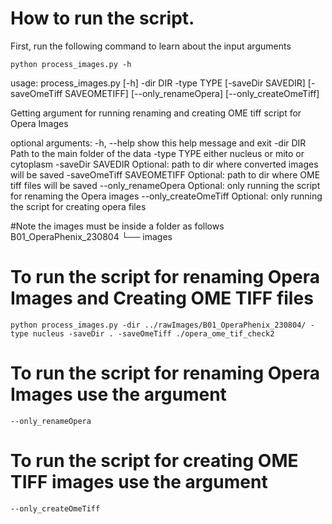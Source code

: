 # How to run the script.

First, run the following command to learn about the input arguments

```shell
python process_images.py -h
```
usage: process_images.py [-h] -dir DIR -type TYPE [-saveDir SAVEDIR] [-saveOmeTiff SAVEOMETIFF] [--only_renameOpera]
                         [--only_createOmeTiff]

Getting argument for running renaming and creating OME tiff script for Opera Images

optional arguments:
  -h, --help            show this help message and exit
  -dir DIR              Path to the main folder of the data
  -type TYPE            either nucleus or mito or cytoplasm
  -saveDir SAVEDIR      Optional: path to dir where converted images will be saved
  -saveOmeTiff SAVEOMETIFF
                        Optional: path to dir where OME tiff files will be saved
  --only_renameOpera    Optional: only running the script for renaming the Opera images
  --only_createOmeTiff  Optional: only running the script for creating opera files

#Note the images must be inside a folder as follows
B01_OperaPhenix_230804
└── images

# To run the script for renaming Opera Images and Creating OME TIFF files
```shell
python process_images.py -dir ../rawImages/B01_OperaPhenix_230804/ -type nucleus -saveDir . -saveOmeTiff ./opera_ome_tif_check2 
```
# To run the script for renaming Opera Images use the argument 
```shell
--only_renameOpera
```
# To run the script for creating OME TIFF images use the argument 
```shell
--only_createOmeTiff
```


